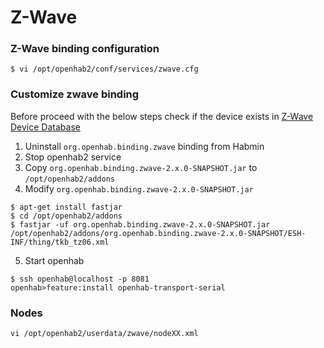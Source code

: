 # Z-Wave

### Z-Wave binding configuration

~~~
$ vi /opt/openhab2/conf/services/zwave.cfg
~~~

### Customize zwave binding

Before proceed with the below steps check if the device exists in [Z-Wave Device Database](http://www.cd-jackson.com/index.php/zwave/zwave-device-database)

1. Uninstall `org.openhab.binding.zwave` binding from Habmin
2. Stop openhab2 service
3. Copy `org.openhab.binding.zwave-2.x.0-SNAPSHOT.jar` to `/opt/openhab2/addons`
4. Modify `org.openhab.binding.zwave-2.x.0-SNAPSHOT.jar`
~~~
$ apt-get install fastjar
$ cd /opt/openhab2/addons
$ fastjar -uf org.openhab.binding.zwave-2.x.0-SNAPSHOT.jar /opt/openhab2/addons/org.openhab.binding.zwave-2.x.0-SNAPSHOT/ESH-INF/thing/tkb_tz06.xml
~~~
5. Start openhab
~~~
$ ssh openhab@localhost -p 8081
openhab>feature:install openhab-transport-serial
~~~

### Nodes
~~~
vi /opt/openhab2/userdata/zwave/nodeXX.xml
~~~